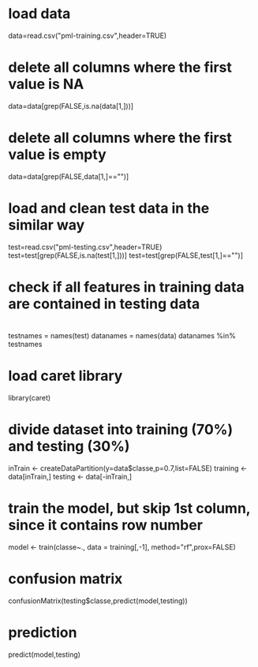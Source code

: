 # load data
data=read.csv("pml-training.csv",header=TRUE)
# delete all columns where the first value is NA
data=data[grep(FALSE,is.na(data[1,]))]
# delete all columns where the first value is empty
data=data[grep(FALSE,data[1,]=="")]
# load and clean test data in the similar way
test=read.csv("pml-testing.csv",header=TRUE)
test=test[grep(FALSE,is.na(test[1,]))]
test=test[grep(FALSE,test[1,]=="")]
# 
# check if all features in training data are contained in testing data
# 
testnames = names(test)
datanames = names(data)
datanames %in% testnames
# load caret library
library(caret)
# divide dataset into training (70%) and testing (30%)
inTrain <- createDataPartition(y=data$classe,p=0.7,list=FALSE)
training <- data[inTrain,]
testing <- data[-inTrain,]
# train the model, but skip 1st column, since it contains row number
model <- train(classe~., data = training[,-1], method="rf",prox=FALSE)
# confusion matrix
confusionMatrix(testing$classe,predict(model,testing))
# prediction
predict(model,testing)

